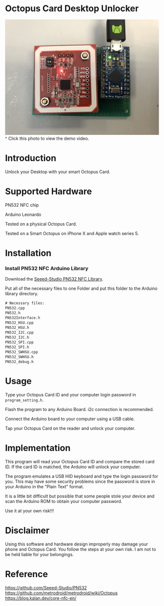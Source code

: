# Octopus Card Desktop Unlocker



[![pcb board](docs/pcb_board.jpg)](https://youtu.be/BrJiKIZDRS0)
^ Click this photo to view the demo video.

# Introduction

Unlock your Desktop with your smart Octopus Card.


# Supported Hardware

PN532 NFC chip

Arduino Leonardo

Tested on a physical Octopus Card.

Tested on a Smart Octopus on iPhone X and Apple watch series 5.

# Installation

### Install PN532 NFC Arduino Library

Download the [Seeed-Studio PN532 NFC Library](https://github.com/Seeed-Studio/PN532).

Put all of the necessary files to one Folder and put this folder to the Arduino library directory.

```
# Necessary files: 
PN532.cpp
PN532.h
PN532Interface.h
PN532_HSU.cpp
PN532_HSU.h
PN532_I2C.cpp
PN532_I2C.h
PN532_SPI.cpp
PN532_SPI.h
PN532_SWHSU.cpp
PN532_SWHSU.h
PN532_debug.h
```


# Usage

Type your Octopus Card ID and your computer login password in `program_setting.h`.

Flash the program to any Arduino Board. i2c connection is recommended.

Connect the Arduino board to your computer using a USB cable.

Tap your Octopus Card on the reader and unlock your computer.

# Implementation

This program will read your Octopus Card ID and compare the stored card ID. If the card ID is matched, the Arduino will unlock your computer.

The program emulates a USB HID keyboard and type the login password for you. This may have some security problems since the password is store in your Arduino in the "Plain Text" format. 

It is a little bit difficult but possible that some people stole your device and scan the Arduino ROM to obtain your computer password.


Use it at your own risk!!!

# Disclaimer

Using this software and hardware design improperly may damage your phone and Octopus Card. You follow the steps at your own risk. I am not to be held liable for your belongings.



# Reference
https://github.com/Seeed-Studio/PN532
https://github.com/metrodroid/metrodroid/wiki/Octopus
https://blog.kalan.dev/core-nfc-en/